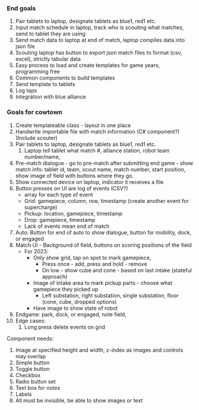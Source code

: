 ### End goals

1. Pair tablets to laptop, designate tablets as blue1, red1 etc.
2. Input match schedule in laptop, track who is scouting what matches, send to tablet they are using
3. Send match data to laptop at end of match, laptop compiles data into json file
4. Scouting laptop has button to export json match files to format (csv, excel), strictly tabular data
5. Easy process to load and create templates for game years, programming free
6. Common components to build templates
7. Send template to tablets
8. Log taps
9. Integration with blue alliance

### Goals for cowtown

1. Create templateable class - layout in one place
2. Handwrite importable file with match information (C# component?) (Include scouter)
3. Pair tablets to laptop, designate tablets as blue1, red1 etc. 
   1. Laptop tell tablet what match #, alliance station, robot team number/name, 
4. Pre-match dialogue - go to pre-match after submitting end game - show match info: tablet id, team, scout name, match number, start position, show image of field with buttons where they go.
5. Show connected device on laptop, indicator it receives a file
6. Button presses on UI are log of events (CSV?)
   - array for each type of event
   - Grid: gamepiece, column, row, timestamp (create another event for supercharge)
   - Pickup: location, gamepiece, timestamp
   - Drop: gamepiece, timestamp
   - Lack of events mean end of match
7. Auto: Button for end of auto to show dialogue, button for mobility, dock, or engaged
8. Match UI - Background of field, buttons on scoring positions of the field
   - For 2023: 
     - Only show grid, tap on spot to mark gamepiece,
       - Press once - add, press and hold - remove
       - On low - show cube and cone - based on last intake (stateful approach)
     - Image of intake area to mark pickup parts - choose what gamepiece they picked up
       - Left substation, right substation, single substation, floor (cone, cube, dropped options)
     - Have image to show state of robot
9. Endgame: park, dock, or engaged, note field, 
10. Edge cases:
    1.  Long press delete events on grid

Component needs:
1. Image at specified height and width, z-index as images and controls may overlap
2. Simple button
3. Toggle button
4. Checkbox
5. Radio button set
6. Text box for notes
7. Labels
8. All must be invisible, be able to show images or text
